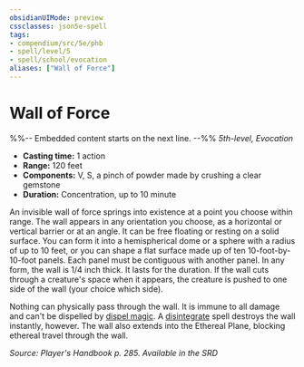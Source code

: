 ```yaml
---
obsidianUIMode: preview
cssclasses: json5e-spell
tags:
- compendium/src/5e/phb
- spell/level/5
- spell/school/evocation
aliases: ["Wall of Force"]
---
```

# Wall of Force
%%-- Embedded content starts on the next line. --%%
*5th-level, Evocation*  

- **Casting time:** 1 action
- **Range:** 120 feet
- **Components:** V, S, a pinch of powder made by crushing a clear gemstone
- **Duration:** Concentration, up to 10 minute

An invisible wall of force springs into existence at a point you choose within range. The wall appears in any orientation you choose, as a horizontal or vertical barrier or at an angle. It can be free floating or resting on a solid surface. You can form it into a hemispherical dome or a sphere with a radius of up to 10 feet, or you can shape a flat surface made up of ten 10-foot-by-10-foot panels. Each panel must be contiguous with another panel. In any form, the wall is 1/4 inch thick. It lasts for the duration. If the wall cuts through a creature's space when it appears, the creature is pushed to one side of the wall (your choice which side).

Nothing can physically pass through the wall. It is immune to all damage and can't be dispelled by [dispel magic](2-Mechanics/CLI/spells/dispel-magic.md). A [disintegrate](2-Mechanics/CLI/spells/disintegrate.md) spell destroys the wall instantly, however. The wall also extends into the Ethereal Plane, blocking ethereal travel through the wall.

*Source: Player's Handbook p. 285. Available in the <span title='Systems Reference Document (5.1)'>SRD</span>*